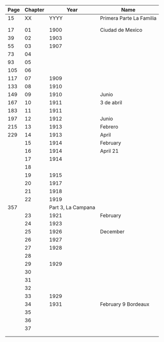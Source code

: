 
|Page| Chapter | Year | Name |
|-| - | - | - |
| 15  | XX | YYYY | Primera Parte La Familia |
| | | |
| | | |
| 17  | 01 | 1900 | Ciudad de Mexico |
| 39  | 02 | 1903 | |
| 55  | 03 | 1907 | |
| 73  | 04 | | |
| 93  | 05 | | |
| 105 | 06 | | |
| 117 | 07 | 1909 | |
| 133 | 08 | 1910 | |
| 149 | 09 | 1910 | Junio |
| 167 | 10 | 1911 | 3 de abril |
| 183 | 11 | 1911 | |
| 197 | 12 | 1912 | Junio |
| 215 | 13 | 1913 | Febrero |
| 229 | 14 | 1913 | April |
|     | 15 | 1914 | February |
|     | 16 | 1914 | April 21 |
|     | 17 | 1914 | |
|     | 18 | | |
|     | 19 | 1915 | |
|     | 20 | 1917 | |
|     | 21 | 1918 | |
|     | 22 | 1919 | |
| 357 |    | Part 3, La Campana | |
|     | 23 | 1921 | February |
|     | 24 | 1923 | |
|     | 25 | 1926 | December |
|     | 26 | 1927 | |
|     | 27 | 1928 | |
|     | 28 | | |
|     | 29 | 1929 | |
|     | 30 | | |
|     | 31 | | |
|     | 32 | | |
|     | 33 | 1929 | |
|     | 34 | 1931 | February 9 Bordeaux |
|     | 35 | | |
|     | 36 | | |
|     | 37 | | |
| | | | |
| | | | |
